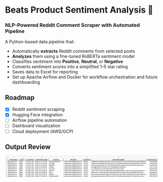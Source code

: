 # Beats Product Sentiment Analysis 🚀  
### NLP-Powered Reddit Comment Scraper with Automated Pipeline


A Python-based data pipeline that:
- Automatically **extracts** Reddit comments from selected posts
- **Analyzes** them using a fine-tuned RoBERTa sentiment model
- Classifies sentiment into **Positive**, **Neutral**, or **Negative**
- Converts sentiment scores into a simplified 1–5 star rating
- Saves data to Excel for reporting
- Set up Apache Airflow and Docker for workflow orchestration and future dashboarding

## Roadmap
- [x] Reddit sentiment scraping
- [x] Hugging Face integration
- [ ] Airflow pipeline automation
- [ ] Dashboard visualization
- [ ] Cloud deployment (AWS/GCP)

## Output Review
![Sample Output](./images/excel_output.png)

